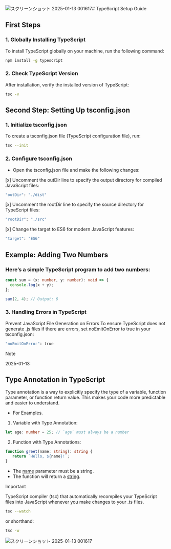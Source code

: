 ![スクリーンショット 2025-01-13 001617](https://github.com/user-attachments/assets/0d7a7c3e-bb8d-4b74-bb41-810ada666878)# TypeScript Setup Guide

## First Steps

### 1. Globally Installing TypeScript
To install TypeScript globally on your machine, run the following command:

```bash
npm install -g typescript
```

### 2. Check TypeScript Version
After installation, verify the installed version of TypeScript:

```bash
tsc -v
```

## Second Step: Setting Up tsconfig.json

### 1. Initialize tsconfig.json
To create a tsconfig.json file (TypeScript configuration file), run:
```bash
tsc --init
```
### 2. Configure tsconfig.json
- Open the tsconfig.json file and make the following changes:

[x] Uncomment the outDir line to specify the output directory for compiled JavaScript files:
```bash
"outDir": "./dist"
```
[x] Uncomment the rootDir line to specify the source directory for TypeScript files:
```bash
"rootDir": "./src"
```
[x] Change the target to ES6 for modern JavaScript features:
```bash
"target": "ES6"
```


## Example: Adding Two Numbers
### Here’s a simple TypeScript program to add two numbers:

```typescript
const sum = (x: number, y: number): void => {
  console.log(x + y);
};

sum(2, 4); // Output: 6
```

### 3. Handling Errors in TypeScript
Prevent JavaScript File Generation on Errors
To ensure TypeScript does not generate .js files if there are errors, set noEmitOnError to true in your tsconfig.json:

```bash
"noEmitOnError": true
```

> [!NOTE]
> 2025-01-13

## Type Annotation in TypeScript
Type annotation is a way to explicitly specify the type of a variable, function parameter, or function return value. This makes your code more predictable and easier to understand.

- For Examples. 
 1. Variable with Type Annotation:
 ```typescript 
 let age: number = 25; // `age` must always be a number
 ```
 2. Function with Type Annotations:
 ```typescript
function greet(name: string): string {
    return `Hello, ${name}!`;
}
```
  - The <ins>name</ins> parameter must be a string.
  - The function will return a <ins>string</ins>.

 > [!IMPORTANT]
 > TypeScript compiler (tsc) that automatically recompiles your TypeScript files into JavaScript whenever you make   changes to your .ts files.
 ```bash
 tsc --watch
 ```
 or shorthand:
 ```bash
 tsc -w
 ```
 ![スクリーンショット 2025-01-13 001617](https://github.com/user-attachments/assets/5caa757e-ca77-4665-a7c4-9de3ef5814f3)


